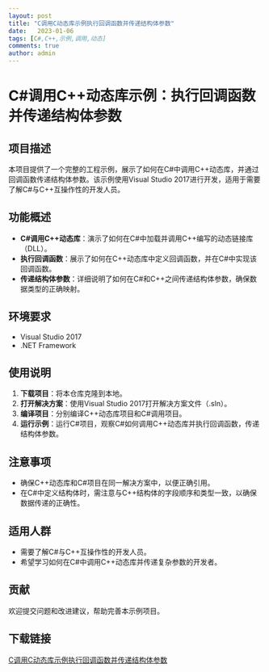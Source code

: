 ```yaml
---
layout: post
title: "C调用C动态库示例执行回调函数并传递结构体参数"
date:   2023-01-06
tags: [C#,C++,示例,调用,动态]
comments: true
author: admin
---
```

# C#调用C++动态库示例：执行回调函数并传递结构体参数

## 项目描述

本项目提供了一个完整的工程示例，展示了如何在C#中调用C++动态库，并通过回调函数传递结构体参数。该示例使用Visual Studio 2017进行开发，适用于需要了解C#与C++互操作性的开发人员。

## 功能概述

- **C#调用C++动态库**：演示了如何在C#中加载并调用C++编写的动态链接库（DLL）。
- **执行回调函数**：展示了如何在C++动态库中定义回调函数，并在C#中实现该回调函数。
- **传递结构体参数**：详细说明了如何在C#和C++之间传递结构体参数，确保数据类型的正确映射。

## 环境要求

- Visual Studio 2017
- .NET Framework

## 使用说明

1. **下载项目**：将本仓库克隆到本地。
2. **打开解决方案**：使用Visual Studio 2017打开解决方案文件（.sln）。
3. **编译项目**：分别编译C++动态库项目和C#调用项目。
4. **运行示例**：运行C#项目，观察C#如何调用C++动态库并执行回调函数，传递结构体参数。

## 注意事项

- 确保C++动态库和C#项目在同一解决方案中，以便正确引用。
- 在C#中定义结构体时，需注意与C++结构体的字段顺序和类型一致，以确保数据传递的正确性。

## 适用人群

- 需要了解C#与C++互操作性的开发人员。
- 希望学习如何在C#中调用C++动态库并传递复杂参数的开发者。

## 贡献

欢迎提交问题和改进建议，帮助完善本示例项目。

## 下载链接

[C调用C动态库示例执行回调函数并传递结构体参数](https://pan.quark.cn/s/e3f80b5a3751)